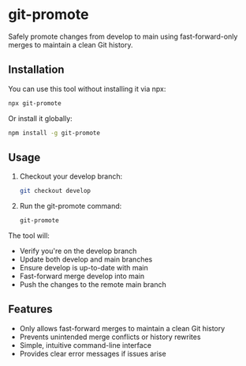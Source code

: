 # git-promote

Safely promote changes from develop to main using fast-forward-only merges to maintain a clean Git history.

## Installation

You can use this tool without installing it via npx:

```bash
npx git-promote
```

Or install it globally:

```bash
npm install -g git-promote
```

## Usage

1. Checkout your develop branch:
   ```bash
   git checkout develop
   ```

2. Run the git-promote command:
   ```bash
   git-promote
   ```

The tool will:
- Verify you're on the develop branch
- Update both develop and main branches
- Ensure develop is up-to-date with main
- Fast-forward merge develop into main
- Push the changes to the remote main branch

## Features

- Only allows fast-forward merges to maintain a clean Git history
- Prevents unintended merge conflicts or history rewrites
- Simple, intuitive command-line interface
- Provides clear error messages if issues arise

